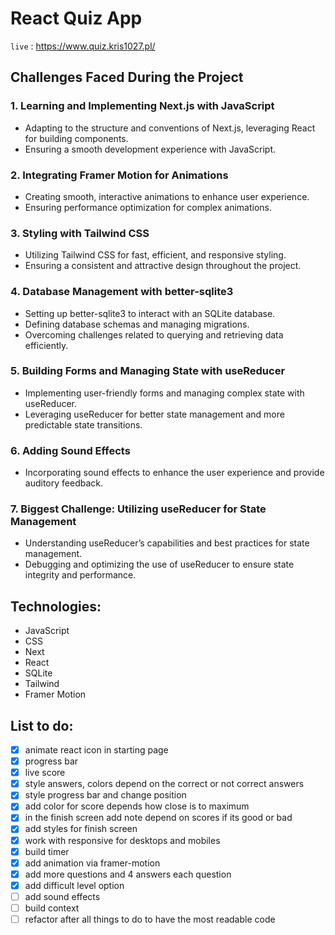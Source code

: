 # React Quiz App

`live` : <https://www.quiz.kris1027.pl/>

## Challenges Faced During the Project

### 1. Learning and Implementing Next.js with JavaScript

- Adapting to the structure and conventions of Next.js, leveraging React for building components.
- Ensuring a smooth development experience with JavaScript.

### 2. Integrating Framer Motion for Animations

- Creating smooth, interactive animations to enhance user experience.
- Ensuring performance optimization for complex animations.

### 3. Styling with Tailwind CSS

- Utilizing Tailwind CSS for fast, efficient, and responsive styling.
- Ensuring a consistent and attractive design throughout the project.

### 4. Database Management with better-sqlite3

- Setting up better-sqlite3 to interact with an SQLite database.
- Defining database schemas and managing migrations.
- Overcoming challenges related to querying and retrieving data efficiently.

### 5. Building Forms and Managing State with useReducer

- Implementing user-friendly forms and managing complex state with useReducer.
- Leveraging useReducer for better state management and more predictable state transitions.

### 6. Adding Sound Effects

- Incorporating sound effects to enhance the user experience and provide auditory feedback.

### 7. Biggest Challenge: Utilizing useReducer for State Management

- Understanding useReducer’s capabilities and best practices for state management.
- Debugging and optimizing the use of useReducer to ensure state integrity and performance.

## Technologies:

- JavaScript
- CSS
- Next
- React
- SQLite
- Tailwind
- Framer Motion

## List to do:

- [x] animate react icon in starting page
- [x] progress bar
- [x] live score
- [x] style answers, colors depend on the correct or not correct answers
- [x] style progress bar and change position
- [x] add color for score depends how close is to maximum
- [x] in the finish screen add note depend on scores if its good or bad
- [x] add styles for finish screen
- [x] work with responsive for desktops and mobiles
- [x] build timer
- [x] add animation via framer-motion
- [x] add more questions and 4 answers each question
- [x] add difficult level option
- [ ] add sound effects
- [ ] build context
- [ ] refactor after all things to do to have the most readable code
